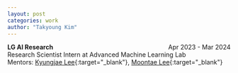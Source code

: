 ```yaml
---
layout: post
categories: work
author: "Takyoung Kim"
---
```


<strong>LG AI Research</strong> <span style="float:right">Apr 2023 - Mar 2024</span><br>
Research Scientist Intern at Advanced Machine Learning Lab <br>
Mentors: [Kyungjae Lee](https://lkj0509.github.io/){:target="_blank"}, [Moontae Lee](https://moontae.github.io){:target="_blank"}